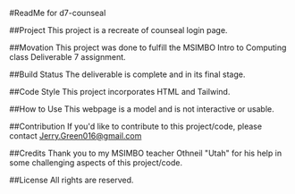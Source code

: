 #ReadMe for d7-counseal

##Project
This project is a recreate of counseal login page.

##Movation
This project was done to fulfill the MSIMBO Intro to Computing class
Deliverable 7 assignment.

##Build Status
The deliverable is complete and in its final stage.

##Code Style
This project incorporates HTML and Tailwind.

##How to Use
This webpage is a model and is not interactive or usable.

##Contribution
If you'd like to contribute to this project/code, please contact Jerry.Green016@gmail.com

##Credits
Thank you to my MSIMBO teacher Othneil "Utah" for his help in some challenging aspects
of this project/code.

##License
All rights are reserved.